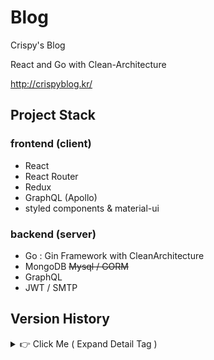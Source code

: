 # Blog
Crispy's Blog

React and Go with Clean-Architecture

http://crispyblog.kr/

## Project Stack

### frontend (client)
- React
- React Router
- Redux
- GraphQL (Apollo)
- styled components & material-ui

### backend (server)
- Go : Gin Framework with CleanArchitecture
- MongoDB ~~Mysql / GORM~~
- GraphQL
- JWT / SMTP

## Version History
<details> 
    <summary> 👉 Click Me  ( Expand Detail Tag ) </summary>

### Blog (tag : v0.3.3)
- SEO
    - search console
        - sitemap.xml 
        - robots.txt
    - meta tag
        - react-helmet-async
    - pre-render
        - 구글봇은 JS까지 렌더링하여 크롤링하도록 업그레이드 되었다. 이제는 굳이 pre-render 가 필요없는 것으로 보인다.
        - Static Generation : 정적생성
            - 정정 라우팅에 대한 처리 : 빌드시점에 명시한 url 크롤링 → 페이지별 index.html 생성
            - 동적 라우터에 대한 처리 : 웹팩기반으로 빌드시점에 동적페이지들을 로드 → 크롤링 → index.html 생성 → url 매핑 필요 (simple is best 에서 벗어나므로 배제하였다)
            - react-snap / prerender-spa-plugin
        - Server Side Rendering : 서버 사이드 렌더링
            - Next.js or Gatsby : server 를 Go로 구축 하였기에 배제하였다.

### Blog (tag : v0.3.2.1)
- 도메인 등록
    -  ddns: noip → dns: 가비아

### Blog (tag : v0.3.2)
- Edit CSS
- Change Logo & Favicon
- Add URL Constant

### Blog (tag : v0.3.1)
- 임시배포(naver cloud)
    - docker
    - nginx
    - go cross os build

### Blog (tag : v0.3.0)
- 검색 기능 보완
    - transition을 동작을 위해 css 수정
        - display: none → visiblity : hidden
    - 태그 자동입력
    - Apllo Issue : [ObservableQuery with this id doesn't exist: id](https://github.com/apollographql/apollo-client/issues/4114)

### Blog (tag : v0.2.9)
- 검색 기능 구현
    - Apllo Issue : [ObservableQuery with this id doesn't exist: id](https://github.com/apollographql/apollo-client/issues/4114)

### Blog (tag : v0.2.8)
- Infinite Scroll(NewstViewer) : cursor 방식으로 변경
    - 특정 상황을 제외하고서는 cursor 방식의 pagination을 사용하는 것이 바람직하다.

### Blog (tag : v0.2.7)
- CORS Middleware : dropzone initial file 문제로 default 값 설정
- Infinite Scroll(NewstViewer) : offset 방식


### Blog (tag : v0.2.6)
- component 분리
    - container components
    - presentational components
- 저장소 이름 변경
    - gin-web → Blog

### Blog (tag : v0.2.5)
- Multiple CORS
- kakao login 구현
    - server side working : kakaoAPI / JWT / SMPT
- 댓글 구현
    - refetch : cache-first (cache-and-network 으로 동작시, 전체렌더링이 일어난다)
- Add detail to style


### Blog (tag : v0.2.4)
- Markdown
    - edit / delete 기능 구현
    - MDWriter : editMode 와 writeMode 로 분류
    
### Blog (tag : v0.2.3)
- privacy setting switch
    - public / private
    - apollo useQuery option : fetchPolicy
        - ★ cache-first (default)
        - cache-only
        - ★ cache-and-network
        - network-only
        - no-cache
        - standby
- Email Sign In 구현
    - useLazyQuery
    - SMTP / JWT
    - ★ Graphql 에서의 접근 제한 ★
    ```palin
    1) Apollo Client : credentials: 'include' 옵션으로 CORS 에서도 HttpOnly Cookie를 전송가능하게 설정한다.
    2) CORSMiddleware : 상기 설정으로 더 이상  Header 의 Access-Control-Allow-Origin 옵션을 와일드카드(*)로 사용해서는 안된다.
    3) schema의  Resolve 에 매핑된 Resolver 는 오직 ResolveParams 만을 파라미터로 받을 수 있기에,  직접적으로 gin.context 를 넘기지 못한다.
    즉, cookie resolver 하위 로직에서 cookie 사용이 불가하다.
    이를 위해, graphql.ResolveParams 의 context 로 Srtuct를 넘겨주는 CookieMiddleware 를 구현하였다.
    ```
- Admin state
    - Current User 를 cookie 토큰으로 확인하여, admin 여부를 판별한다.
    - admin 인 경우에만, 글쓰기 및 관련 메뉴가 활성화 된다.
- definition tip
    - Authentication(authenticate) = login + password (who you are)
    - Authorization(authorize) = permissions (what you are allowed to do)

### Blog (tag : v0.2.2)
- Post(article) and MDE
    - article max-width 동적 CSS 적용
    - post validation
    - publish dialog : thumbnail upload / 소개 / 공개, 비공개
    - mde resize image helper 추가
    - card css 수정

### Blog (tag : v0.2.1)
- Markdown : server image upload 구현

### Blog (tag : v0.2.0)
- client :
    - router page 구조 변경/ header subject 동작 개선 / 버그 수정
    - MarkDown
        - editor : react-simplemde-editor
        - renderer : react-markdown
            - remark-gfm / rehype-raw /SyntaxHighlighter / style 정의
    - snackbar 구현 : notistack
    
- server :
    - MongoDB id 대신 _id 사용
    - sequence 구현
        1. create sequence collection
        2. auto increament 
        3. type : int64 / NumberLong()
        4. findOneAndUpdate, findOneAndReplace ← ~~findAndModify~~

### Blog (tag : v0.1.9)
- testData 대신 모두 MongoDB 데이터로 변경

### Blog (tag : v0.1.8)
- server : CORS Middleware 생성
- client : yarn add apollo-boost graphgql @react-apollo
    - Menu - server data load

### Blog (tag : v0.1.7)
- server
    - AS-IS : Mysql / RESTful
    - TO-BE : MongoDB / GraphQL
- GraphQL
    - graphql : ggithub.com/graphql-go/graphql
    - graphql hadnler : gogithub.com/graphql-go/handler
    - ~~gqlgen : github.com/99designs/gqlgen~~
        - gqlgen 은 schema 만으로 generated 작업을 수행해주어 매우 편리하다.
        - 다만, 나의 목적에 부합하지 않았다. 정해진 규격이 있어서 오히려 커스텀하는데 비용이 소비된다.
    - cleanArchitecutre
        - repository - service - resolver  - schema - gql handler 구조
    - bson
        - bson.D / bson.M / bson.E / bson.A

    ```plain
    [or search]
    data, err := r.db.Find(context.TODO(), bson.M{"$or": []bson.M{{"title": title}, {"id": id}}})
    
    [like search]
    data, err := r.db.Find(context.TODO(), bson.M{"title": bson.M{"$regex": title}})

    [like search + 대소문자 구분 X]
    data, err := r.db.Find(context.TODO(), bson.M{"title": bson.M{"$regex": title, "$options": "i"}})

    ```

### Blog (tag : v0.1.6)
- server : db connection 방식 변경
    - The connection is only done once

### Blog (tag : v0.1.5)
- VanillaJS 코드를 React-Router-dom Hook 으로 대체
    - page - container - component 연결

### Blog (tag : v0.1.4)
- SpeedDialog 추가

### Blog (tag : v0.1.3)
- header subject 동작 개선
- useEffect(componentWillUnmount) 에서의 removeEventListener
- catching bug O_O

### Blog (tag : v0.1.2)
- Hook 으로 대체
    - connect -> useSelector, useDispatch
    - store.subscribe -> useEffect
- Hook 최적화
    - useSelector
        - a) 독립 선언
        - b) shallowEqual
    - useEffect
        - 의존성배열없이 componentDidMount 처럼 동작 하기위한 변수(꽁수?) 추가

### Blog (tag : v0.1.1)
- useEffect expression
```plain
    - componentDidMount
        useEffect(() => {
            do();
         }, []);

    - componentDidUpdate
         useEffect(() => {
            do();
         }, [state]);

    - componentWillUnmount 
        useEffect(() => {
            do();
            return () => {
                finish();
            }
         });
```

### Blog (tag : v0.1.0)
- router 및 SideBar 추가 작업

### Blog (tag : v0.0.9)
- redux 및 sidebar hidden/expand 작업

### Blog (tag : v0.0.8)
- 블로그로 컨셉 변경
    - 뼈대 생성
    - styled component 기반에 약간의 material-ui 를 곁들인...

### Blog (tag : v0.0.7.2)
- Using yarn instead of npm

    ![ex_screenshot](./server/docs/react_structure.PNG)

### Blog (tag : v0.0.7.1)
- Refactoring : Folder Structure

### Blog (tag : v0.0.7)
- kakao api Login 구현
    - kakao 토큰 발급확인 후, 자체 JWT 로그인 진행
- Logout 구현

### Blog (tag : v0.0.6)
- 로그인 기능 구현 완료
    - signup 후 email 인증 (google uuid를 인증키값으로 사용)

### Blog (tag : v0.0.5)
- JWT을 통한 로그인 적용
    - http only Cookie
    - *CSRF Defence 대책 필요*

### Blog (tag : v0.0.4)
- CleanArchitecutre 적용
- DB 연동
    - gorm / mysql / read config env
    - *gorm 의 TableName 메서드가 필요이상으로 여러번 호출되는 문제를 보임*

### Blog (tag : v0.0.3)
- CleanArchitecture 로 변경중
- ajax 로 동작하는 article 제거버튼 추가

### Blog (tag : v0.0.2)
- request의 accept header 별로 처리해줄 redner 함수 추가
- middleware 디렉토리 생성 ( gin.Default() 에서 gin.New() 로 변경 )
    - Logging 추가
    - basic auth 추가
    - ~~req/res 디버깅을 위한 gindump 추가~~

### Blog (tag : v0.0.1)
- 각 언론사의 뉴스기사를 스크랩하여, 원하는 키워드별로 정리해서 보여주는 website 계획
    - 하나의 키워드에 대하여 여러 언론사의 기사를 비교하여 볼수 있다.
- directorty  재구성
    - router / controller / service / model
    - main router 에서 각 router group을 init 하도록 구성
    
    ![ex_screenshot](./server/docs/dir_remake.png)

## initial commit
- directory structure 임시 생성

    ![ex_screenshot](./server/docs/directory.png)

</details>